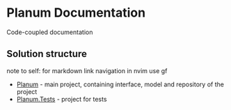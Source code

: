 # Planum Documentation

Code-coupled documentation

## Solution structure
note to self: for markdown link navigation in nvim use gf

- [Planum](./Planum/Planum.md) - main project, containing interface, model and repository of the project
- [Planum.Tests](./Planum.Tests/Planum.Tests.md) - project for tests
